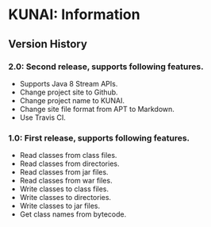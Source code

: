 KUNAI: Information
==================

Version History
---------------

### 2.0: Second release, supports following features.

* Supports Java 8 Stream APIs.
* Change project site to Github.
* Change project name to KUNAI.
* Change site file format from APT to Markdown.
* Use Travis CI.

### 1.0: First release, supports following features.

* Read classes from class files.
* Read classes from directories.
* Read classes from jar files.
* Read classes from war files.
* Write classes to class files.
* Write classes to directories.
* Write classes to jar files.
* Get class names from bytecode.